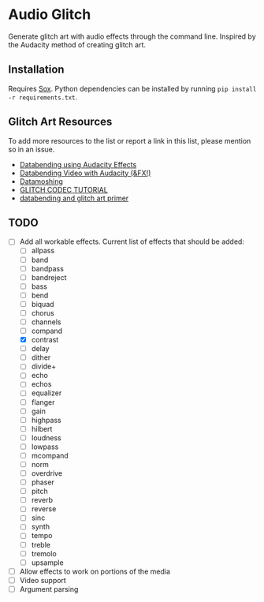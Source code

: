 # Audio Glitch

Generate glitch art with audio effects through the command line. Inspired by the Audacity method of creating glitch art.


## Installation

Requires [Sox](http://sox.sourceforge.net/). Python dependencies can be installed by running `pip install -r requirements.txt`.


## Glitch Art Resources

To add more resources to the list or report a link in this list, please mention so in an issue.

* [Databending using Audacity Effects](https://questionsomething.wordpress.com/2012/07/26/databending-using-audacity-effects/)
* [Databending Video with Audacity (&FX!)](https://clickbecause.tumblr.com/post/79287426154/databending-video-with-audacity)
* [Datamoshing](http://datamoshing.com/)
* [GLITCH CODEC TUTORIAL](http://nickbriz.com/glitchcodectutorial/)
* [databending and glitch art primer](http://blog.animalswithinanimals.com/2008/08/databending-and-glitch-art-primer-part.html)


## TODO

* [ ] Add all workable effects. Current list of effects that should be added:
    * [ ] allpass
    * [ ] band
    * [ ] bandpass
    * [ ] bandreject
    * [ ] bass
    * [ ] bend
    * [ ] biquad
    * [ ] chorus
    * [ ] channels
    * [ ] compand
    * [X] contrast
    * [ ] delay
    * [ ] dither
    * [ ] divide+
    * [ ] echo
    * [ ] echos
    * [ ] equalizer
    * [ ] flanger
    * [ ] gain
    * [ ] highpass
    * [ ] hilbert
    * [ ] loudness
    * [ ] lowpass
    * [ ] mcompand
    * [ ] norm
    * [ ] overdrive
    * [ ] phaser
    * [ ] pitch
    * [ ] reverb
    * [ ] reverse
    * [ ] sinc
    * [ ] synth
    * [ ] tempo
    * [ ] treble
    * [ ] tremolo
    * [ ] upsample
* [ ] Allow effects to work on portions of the media
* [ ] Video support
* [ ] Argument parsing

